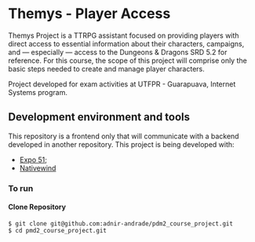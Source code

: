 # Themys - Player Access

Themys Project is a TTRPG assistant focused on providing players with direct access to essential information about their characters, campaigns, and — especially — access to the Dungeons & Dragons SRD 5.2 for reference. For this course, the scope of this project will comprise only the basic steps needed to create and manage player characters.

Project developed for exam activities at UTFPR - Guarapuava, Internet Systems program.

## Development environment and tools

This repository is a frontend only that will communicate with a backend developed in another repository.
This project is being developed with:

- [Expo 51](https://expo.dev/);
- [Nativewind](https://www.nativewind.dev/)

### To run

#### Clone Repository

```
$ git clone git@github.com:adnir-andrade/pdm2_course_project.git
$ cd pmd2_course_project.git
```

